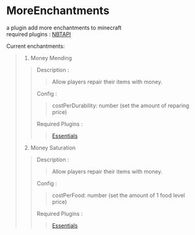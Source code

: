 # MoreEnchantments
a plugin add more enchantments to minecraft<br>
required plugins : [NBTAPI](https://github.com/tr7zw/Item-NBT-API)

Current enchantments:
> 1. Money Mending
> > Description :
> > > Allow players repair their items with money.
> > 
> > Config :
> > > costPerDurability: number (set the amount of reparing price)
> > 
> > Required Plugins :
> > > [Essentials](https://www.spigotmc.org/resources/essentialsx.9089/)
> 2. Money Saturation
> > Description :
> > > Allow players repair their items with money.
> >
> > Config :
> > > costPerFood: number (set the amount of 1 food level price)
> >
> > Required Plugins :
> > > [Essentials](https://www.spigotmc.org/resources/essentialsx.9089/)